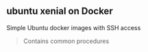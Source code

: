 ## ubuntu xenial on Docker
Simple Ubuntu docker images with SSH access

>Contains common procedures
